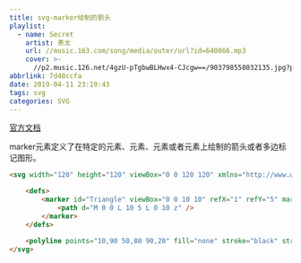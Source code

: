 ```yaml
---
title: svg-marker绘制的箭头
playlist:
  - name: Secret
    artist: 茶太
    url: //music.163.com/song/media/outer/url?id=640866.mp3
    cover: >-
      //p2.music.126.net/4gzU-pTgbwBLHwx4-CJcgw==/903798558032135.jpg?param=90y90
abbrlink: 7d48ccfa
date: 2019-04-11 23:19:43
tags: svg
categories: SVG
---
```


[官方文档](https://developer.mozilla.org/zh-CN/docs/Web/SVG/Element/marker)

<!-- more -->


marker元素定义了在特定的<path>元素、<line>元素、<polyline>元素或者<polygon>元素上绘制的箭头或者多边标记图形。

```html
<svg width="120" height="120" viewBox="0 0 120 120" xmlns="http://www.w3.org/2000/svg" version="1.1">

    <defs>
        <marker id="Triangle" viewBox="0 0 10 10" refX="1" refY="5" markerWidth="6" markerHeight="6" orient="auto">
            <path d="M 0 0 L 10 5 L 0 10 z" />
        </marker>
    </defs>

    <polyline points="10,90 50,80 90,20" fill="none" stroke="black" stroke-width="2" marker-end="url(#Triangle)" />
</svg>
```
<div id="sbhssdkal109032"></div>
<script>
  var a = `<svg >
    <defs>
        <marker id="Triangle" viewBox="0 0 10 10" refX="1" refY="5" markerWidth="6" markerHeight="6" orient="auto">
            <path d="M 0 0 L 10 5 L 0 10 z" />
        </marker>
    </defs>
    <polyline points="10,90 50,80 90,20" fill="none" stroke="black" stroke-width="2" marker-end="url(#Triangle)" />
</svg>`;
  sbhssdkal109032.innerHTML = a
</script>